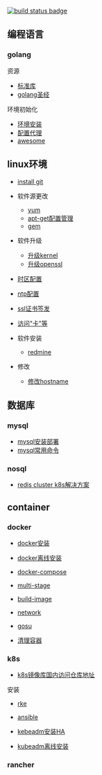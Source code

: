[![build status badge](https://img.shields.io/travis/docker-library/docker/master.svg?label=docker%20)](/container/docker)
## 编程语言
### golang

资源

- [标准库](https://studygolang.com/pkgdoc)
- [golang圣经](https://books.studygolang.com/gopl-zh)

环境初始化

- [环境安装](/program/golang/install.md)
- [配置代理](/program/golang/delegate.md)
- [awesome](https://github.com/avelino/awesome-go)

## linux环境

- [install git](/shell/git.md)

- 软件源更改
    - [yum](/linux/yum.md)
    - [apt-get配置管理](/linux/apt.md)
    - [gem](/linux/gem.md)
    
- 软件升级
    - [升级kernel](/linux/kernel.md)
    - [升级openssl](/linux/openssl.md)

- [时区配置](/linux/timezone.md)

- [ntp配置](/linux/ntp.md)

- [ssl证书签发](/linux/cert.md)

- [访问"卡"等](/linux/block.md)

- 软件安装
    - [redmine](/linux/redmine.md)

- 修改
    - [修改hostname](/linux/hostname.md)
    
## 数据库

### mysql

- [mysql安装部署](/database/mysql/install.md)
- [mysql常用命令](/database/mysql/cmd.md)

### nosql

- [redis cluster k8s解决方案](/database/redis-cluster-k8s.md)

## container
### docker

- [docker安装](/container/docker/docker-install.md)

- [docker离线安装](/container/docker/docker-install-offline.md)

- [docker-compose](/container/docker/docker-compose.md)

- [multi-stage](/container/docker/docker-multi-stage.md)

- [build-image](/container/docker/docker-image.md)

- [network](/container/docker/docker-network.md)

- [gosu](https://blog.csdn.net/boling_cavalry/article/details/93380447)

- [清理容器](/container/docker/clean.md)

### k8s

- [k8s镜像库国内访问仓库地址](/container/k8s/mirror.md)

安装

- [rke](/container/k8s/k8s-rke.md)

- [ansible](https://github.com/easzlab/kubeasz)

- [kebeadm安装HA](/container/k8s/k8s-kubeadm.md)

- [kubeadm离线安装](/container/k8s/kubeadm-offline.md)

### rancher

